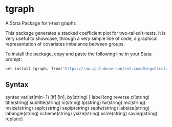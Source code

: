 # tgraph
A Stata Package for t-test graphs 

This package generates a stacked coefficient plot for two-tailed t-tests. It is very useful to showcase, through a very simple line of code, a graphical representation of covariates imbalance between groups. 

To install the package, copy and paste the following line in your Stata prompt: 
```s
net install tgraph, from("https://raw.githubusercontent.com/DiegoCiccia/tgraph/main") replace
```

## Syntax 
syntax varlist(min=1) [if] [in], by(string)  [ label long reverse ci(string) title(string) subtitle(string) lc(string) lp(string) lw(string) mc(string)        msize(string) seplc(string) seplp(string) seplw(string) labsize(string) labangle(string) scheme(string) ysize(string) xsize(string) saving(string) replace]
